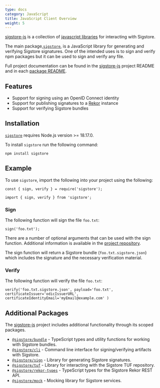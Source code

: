 ```yaml
---
type: docs
category: JavaScript
title: JavaScript Client Overview
weight: 5
---
```


[sigstore-js](https://github.com/sigstore/sigstore-js) is a collection of [javascript libraries](#additional-packages) for interacting with Sigstore.

The main package,[`sigstore`](https://www.npmjs.com/package/sigstore), is a JavaScript library for generating and verifying Sigstore signatures. One of the intended uses is to sign and verify npm packages but it can be used to sign and verify any file.

Full project documentation can be found in the [sigstore-js](https://github.com/sigstore/sigstore-js#sigstore-js---) project README and in each [package README](https://github.com/sigstore/sigstore-js/tree/main/packages).

## Features

- Support for signing using an OpenID Connect identity
- Support for publishing signatures to a [Rekor](../../logging/overview/) instance
- Support for verifying Sigstore bundles

## Installation

[`sigstore`](https://www.npmjs.com/package/sigstore) requires Node.js version >= 18.17.0.

To install `sigstore` run the following command:

```console
npm install sigstore
```

## Example
 
 To use `sigstore`, import the following into your project using the following:

 ```console
 const { sign, verify } = require('sigstore');
 ```

 ```console
 import { sign, verify } from 'sigstore';
 ```

### Sign

 The following function will sign the file `foo.txt`:

 ```console
 sign('foo.txt');
 ```

 There are a number of optional arguments that can be used with the sign function. Additional information is available in the [project repository](https://github.com/sigstore/sigstore-js/tree/main/packages/client#signpayload-options).

 The sign function will return a Sigstore bundle (`foo.txt.sigstore.json`) which includes the signature and the necessary verification material.

### Verify

The following function will verify the file `foo.txt`:

```console
verify('foo.txt.sigstore.json', payload='foo.txt', certificateIssuer='odicIssuerURL', certificateIdentityEmail='myEmail@example.com' )
```

## Additional Packages

The [sigstore-js](https://github.com/sigstore/sigstore-js) project includes additional functionality through its scoped packages.

- [`@sigstore/bundle`](https://www.npmjs.com/package/@sigstore/bundle) - TypeScript types and utility functions for working with Sigstore bundles.
- [`@sigstore/cli`](https://www.npmjs.com/package/@sigstore/cli) - Command line interface for signing/verifying artifacts with Sigstore.
- [`@sigstore/sign`](https://www.npmjs.com/package/@sigstore/sign) - Library for generating Sigstore signatures.
- [`@sigstore/tuf`](https://www.npmjs.com/package/@sigstore/tuf) - Library for interacting with the Sigstore TUF repository.
- [`@sigstore/rekor-types`](https://www.npmjs.com/package/@sigstore/rekor-types) - TypeScript types for the Sigstore Rekor REST API.
- [`@sigstore/mock`](https://www.npmjs.com/package/@sigstore/mock) - Mocking library for Sigstore services.

